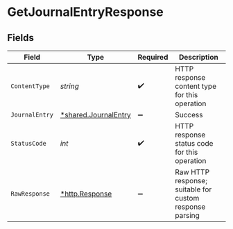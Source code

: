 # GetJournalEntryResponse


## Fields

| Field                                                              | Type                                                               | Required                                                           | Description                                                        |
| ------------------------------------------------------------------ | ------------------------------------------------------------------ | ------------------------------------------------------------------ | ------------------------------------------------------------------ |
| `ContentType`                                                      | *string*                                                           | :heavy_check_mark:                                                 | HTTP response content type for this operation                      |
| `JournalEntry`                                                     | [*shared.JournalEntry](../../../pkg/models/shared/journalentry.md) | :heavy_minus_sign:                                                 | Success                                                            |
| `StatusCode`                                                       | *int*                                                              | :heavy_check_mark:                                                 | HTTP response status code for this operation                       |
| `RawResponse`                                                      | [*http.Response](https://pkg.go.dev/net/http#Response)             | :heavy_minus_sign:                                                 | Raw HTTP response; suitable for custom response parsing            |